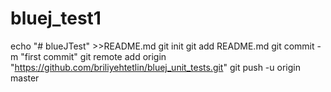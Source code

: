 # bluej_test1
echo "# blueJTest" >>README.md
git init
git add README.md
git commit -m "first commit"
git remote add origin "https://github.com/briliyehtetlin/bluej_unit_tests.git"
git push -u origin master
